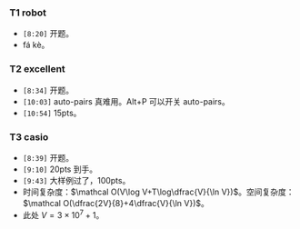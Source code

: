 ### T1 $\textbf{robot}$

- $\texttt{[8:20]}$ 开题。
- fá kè。

### T2 $\textbf{excellent}$

- $\texttt{[8:34]}$ 开题。
- $\texttt{[10:03]}$ auto-pairs 真难用。Alt+P 可以开关 auto-pairs。
- $\texttt{[10:54]}$ 15pts。

### T3 $\textbf{casio}$

- $\texttt{[8:39]}$ 开题。
- $\texttt{[9:10]}$ $\text{20pts}$ 到手。
- $\texttt{[9:43]}$ 大样例过了，$\text{100pts}$。
- 时间复杂度：$\mathcal O(V\log V+T\log\dfrac{V}{\ln V})$。空间复杂度：$\mathcal O(\dfrac{2V}{8}+4\dfrac{V}{\ln V})$。
- 此处 $V=3\times 10^7+1$。
